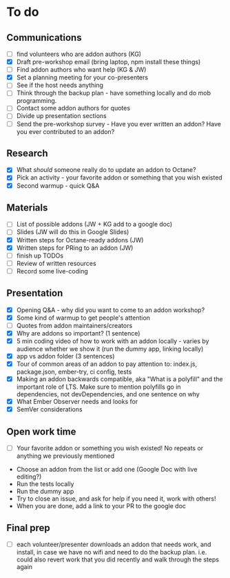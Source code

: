 # To do

## Communications

- [ ] find volunteers who are addon authors (KG)
- [x] Draft pre-workshop email (bring laptop, npm install these things)
- [ ] Find addon authors who want help (KG & JW)
- [x] Set a planning meeting for your co-presenters
- [ ] See if the host needs anything
- [ ] Think through the backup plan - have something locally and do mob programming.
- [ ] Contact some addon authors for quotes
- [ ] Divide up presentation sections
- [ ] Send the pre-workshop survey - Have you ever written an addon? Have you ever contributed to an addon?

## Research

- [x] What _should_ someone really do to update an addon to Octane?
- [x] Pick an activity - your favorite addon or something that you wish existed
- [x] Second warmup - quick Q&A

## Materials

- [ ] List of possible addons (JW + KG add to a google doc)
- [ ] Slides (JW will do this in Google Slides)
- [x] Written steps for Octane-ready addons (JW)
- [x] Written steps for PRing to an addon (JW)
- [ ] finish up TODOs
- [ ] Review of written resources
- [ ] Record some live-coding

## Presentation
- [x] Opening Q&A - why did you want to come to an addon workshop?
- [x] Some kind of warmup to get people's attention
- [ ] Quotes from addon maintainers/creators
- [x] Why are addons so important? (1 sentence)
- [x] 5 min coding video of how to work with an addon locally - varies by audience whether we show it (run the dummy app, linking locally)
- [x] app vs addon folder (3 sentences)
- [x] Tour of common areas of an addon to pay attention to: index.js, package.json, ember-try, ci config, tests
- [x] Making an addon backwards compatible, aka "What is a polyfill" and the important role of LTS. Make sure to mention polyfills go in dependencies, not devDependencies, and one sentence on why
- [x] What Ember Observer needs and looks for
- [x] SemVer considerations

## Open work time

- [ ] Your favorite addon or something you wish existed! No repeats or anything we previously mentioned
- Choose an addon from the list or add one (Google Doc with live editing?)
- Run the tests locally
- Run the dummy app
- Try to close an issue, and ask for help if you need it, work with others!
- When you are done, add a link to your PR to the google doc

## Final prep
- [ ] each volunteer/presenter downloads an addon that needs work, and install, in case we have no wifi and need to do the backup plan. i.e. could also revert work that you did recently and walk through the steps again